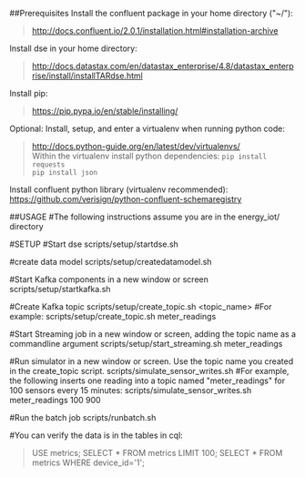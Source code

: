 ##Prerequisites
Install the confluent package in your home directory ("~/"): 
>http://docs.confluent.io/2.0.1/installation.html#installation-archive  

Install dse in your home directory: 
>http://docs.datastax.com/en/datastax_enterprise/4.8/datastax_enterprise/install/installTARdse.html

Install pip: 
>https://pip.pypa.io/en/stable/installing/

Optional: 
Install, setup, and enter a virtualenv when running python code: 
>http://docs.python-guide.org/en/latest/dev/virtualenvs/  
Within the virtualenv install python dependencies:
>`pip install requests`  
`pip install json`

Install confluent python library (virtualenv recommended): https://github.com/verisign/python-confluent-schemaregistry

##USAGE
#The following instructions assume you are in the energy_iot/ directory

#SETUP
#Start dse
scripts/setup/startdse.sh

#create data model
scripts/setup/createdatamodel.sh

#Start Kafka components in a new window or screen
scripts/setup/startkafka.sh

#Create Kafka topic
scripts/setup/create_topic.sh <topic_name>
#For example:
scripts/setup/create_topic.sh meter_readings

#Start Streaming job in a new window or screen, adding the topic name as a commandline argument
scripts/setup/start_streaming.sh meter_readings

#Run simulator in a new window or screen. Use the topic name you created in the create_topic script.
scripts/simulate_sensor_writes.sh <topic name> <number of sensors> <time interval>
#For example, the following inserts one reading into a topic named "meter_readings" for 100 sensors every 15 minutes:
scripts/simulate_sensor_writes.sh meter_readings 100 900

#Run the batch job
scripts/runbatch.sh

#You can verify the data is in the tables in cql:
> USE metrics;
> SELECT * FROM metrics LIMIT 100;
> SELECT * FROM metrics WHERE device_id='1';
